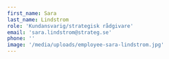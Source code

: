 ```yaml
---
first_name: Sara
last_name: Lindstrom
role: 'Kundansvarig/strategisk rådgivare'
email: 'sara.lindstrom@strateg.se'
phone: ''
image: '/media/uploads/employee-sara-lindstrom.jpg'
---
```

